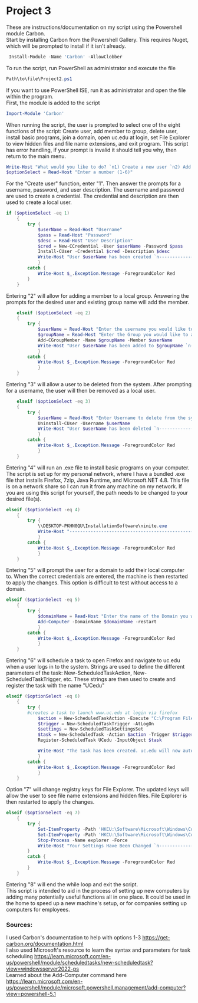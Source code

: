 # Project 3

These are instructions/documentation on my script using the Powershell module Carbon. <br>
Start by installing Carbon from the Powershell Gallery. This requires Nuget, which will be prompted to install if it isn't already.
```powershell
 Install-Module -Name 'Carbon' -AllowClobber
```
To run the script, run PowerShell as administrator and execute the file
```powershell
Path\to\file\Project2.ps1
```
If you want to use PowerShell ISE, run it as administrator and open the file within the program.<br> 
First, the module is added to the script 
```powershell
Import-Module 'Carbon'
```
When running the script, the user is prompted to select one of the eight functions of the script: Create user, add member to group, delete user, install basic programs, join a domain, open uc.edu at login, set File Explorer to view hidden files and file name extensions, and exit program. This script has error handling, if your prompt is invalid it should tell you why, then return to the main menu.
```powershell
Write-Host "What would you like to do? `n1) Create a new user `n2) Add a user to a group `n3) Delete a user `n4) Install basic programs on this computer `n5) Open uc.edu on login `n6) Exit the program"
$optionSelect = Read-Host "Enter a number (1-6)"
```
For the "Create user" function, enter "1". Then answer the prompts for a username, password, and user description. The username and password are used to create a credential. The credential and description are then used to create a local user. 
```powershell
if ($optionSelect -eq 1)
    {
        try {
            $userName = Read-Host "Username"
            $pass = Read-Host "Password"
            $desc = Read-Host "User Description"
            $cred = New-CCredential -User $userName -Password $pass
            Install-CUser -Credential $cred -Description $desc
            Write-Host "User $userName has been created `n------------------------------------------------"  
            }
        catch {
            Write-Host $_.Exception.Message -ForegroundColor Red
        }
    }
```
Entering "2" will allow for adding a member to a local group. Answering the prompts for the desired user and existing group name will add the member.
```powershell
    elseif ($optionSelect -eq 2)
    {
        try {
            $userName = Read-Host "Enter the username you would like to add to a group"
            $groupName = Read-Host "Enter the Group you would like to add the member to"
            Add-CGroupMember -Name $groupName -Member $userName
            Write-Host "User $userName has been added to $groupName `n------------------------------------------------"
            }
        catch {
            Write-Host $_.Exception.Message -ForegroundColor Red
            }
    }
```
Entering "3" will allow a user to be deleted from the system. After prompting for a username, the user will then be removed as a local user.
```powershell
    elseif ($optionSelect -eq 3)
    {
        try {
            $userName = Read-Host "Enter Username to delete from the system"
            Uninstall-CUser -Username $userName
            Write-Host "User $userName has been deleted `n------------------------------------------------"
            }
        catch {
            Write-Host $_.Exception.Message -ForegroundColor Red
            }
    }
```
Entering "4" will run an .exe file to install basic programs on your computer. The script is set up for my personal network, where I have a bundled .exe file that installs Firefox, 7zip, Java Runtime, and Microsoft.NET 4.8. This file is on a network share so I can run it from any machine on my network. If you are using this script for yourself, the path needs to be changed to your desired file(s).
```powershell
elseif ($optionSelect -eq 4)
    {
        try {
            \\DESKTOP-PKHN0QU\InstallationSoftware\ninite.exe
            Write-Host "------------------------------------------------"
            }
        catch {
            Write-Host $_.Exception.Message -ForegroundColor Red
            }
    }
```
Entering "5" will prompt the user for a domain to add their local computer to. When the correct credentials are entered, the machine is then restarted to apply the changes. This option is difficult to test without access to a domain.
```powershell
elseif ($optionSelect -eq 5)
    {
        try {
            $domainName = Read-Host "Enter the name of the Domain you would like to join"
            Add-Computer -DomainName $domainName -restart
            }
        catch {
            Write-Host $_.Exception.Message -ForegroundColor Red
            }
    }
```
Entering "6" will schedule a task to open Firefox and navigate to uc.edu when a user logs in to the system. Strings are used to define the different parameters of the task: New-ScheduledTaskAction, New-ScheduledTaskTrigger, etc. These strings are then used to create and register the task with the name "UCedu"
```powershell
elseif ($optionSelect -eq 6)
    {
        try {
        #creates a task to launch www.uc.edu at login via firefox
            $action = New-ScheduledTaskAction -Execute "C:\Program Files\Mozilla Firefox\firefox.exe" -Argument "https://www.uc.edu/"
            $trigger = New-ScheduledTaskTrigger -AtLogOn
            $settings = New-ScheduledTaskSettingsSet
            $task = New-ScheduledTask -Action $action -Trigger $trigger -Settings $settings
            Register-ScheduledTask UCedu -InputObject $task

            Write-Host "The task has been created. uc.edu will now automatically open at login `n------------------------------------------------"
            }
        catch {
            Write-Host $_.Exception.Message -ForegroundColor Red
            }
    }
```
Option "7" will change registry keys for File Explorer. The updated keys will allow the user to see file name extensions and hidden files. File Explorer is then restarted to apply the changes.
```powershell
elseif ($optionSelect -eq 7)
    {
        try {
            Set-ItemProperty -Path 'HKCU:\Software\Microsoft\Windows\CurrentVersion\Explorer\Advanced' -Name 'Hidden' -Value 1
            Set-ItemProperty -Path 'HKCU:\Software\Microsoft\Windows\CurrentVersion\Explorer\Advanced' -Name 'HideFileExt' -Value 0
            Stop-Process -Name explorer -Force
            Write-Host "Your Settings Have Been Changed `n------------------------------------------------"
        }
        catch {
            Write-Host $_.Exception.Message -ForegroundColor Red
        }
    }
```
Entering "8" will end the while loop and exit the script.<br>
This script is intended to aid in the process of setting up new computers by adding many potentially useful functions all in one place. It could be used in the home to speed up a new machine's setup, or for companies setting up computers for employees.<br>

### Sources:<br>
I used Carbon's documentation to help with options 1-3 https://get-carbon.org/documentation.html<br>
I also used Microsoft's resource to learn the syntax and parameters for task scheduling https://learn.microsoft.com/en-us/powershell/module/scheduledtasks/new-scheduledtask?view=windowsserver2022-ps<br>
Learned about the Add-Computer command here https://learn.microsoft.com/en-us/powershell/module/microsoft.powershell.management/add-computer?view=powershell-5.1




